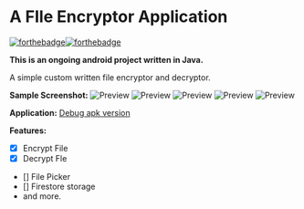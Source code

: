 # A FIle Encryptor Application 
[![forthebadge](https://forthebadge.com/images/badges/made-with-java.svg)](https://forthebadge.com)[![forthebadge](https://forthebadge.com/images/badges/built-for-android.svg)](https://forthebadge.com)

**This is an ongoing android project written in Java.** 

A simple custom written file encryptor and decryptor.

**Sample Screenshot:**
![Preview](fg1.png)
![Preview](fg2.png)
![Preview](fg3.png)
![Preview](fg4.png)
![Preview](fg5.png)

**Application:**
[Debug apk version](app-debug.apk)

**Features:**

*  [x] Encrypt File  
*  [x] Decrypt Fle 
*  [] File Picker  
*  [] Firestore storage
* and more.
